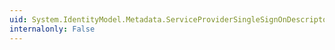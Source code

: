 ```yaml
---
uid: System.IdentityModel.Metadata.ServiceProviderSingleSignOnDescriptor.AssertionConsumerServices
internalonly: False
---
```

